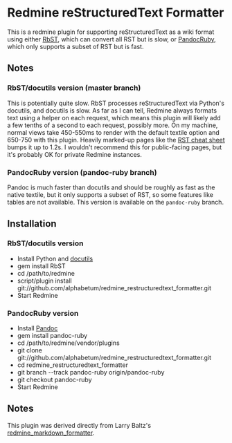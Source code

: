 # Redmine reStructuredText Formatter

This is a redmine plugin for supporting reStructuredText as a wiki format using either [RbST](http://rdoc.info/projects/alphabetum/rbst), which can convert all RST but is slow, or [PandocRuby](http://rdoc.info/projects/alphabetum/pandoc-ruby), which only supports a subset of RST but is fast.

## Notes

### RbST/docutils version (master branch)

This is potentially quite slow. RbST processes reStructuredText via Python's docutils, and docutils is slow. As far as I can tell, Redmine always formats text using a helper on each request, which means this plugin will likely add a few tenths of a second to each request, possibly more. On my machine, normal views take 450-550ms to render with the default textile option and 650-750 with this plugin. Heavily marked-up pages like the [RST cheat sheet](http://docutils.sourceforge.net/docs/user/rst/cheatsheet.txt) bumps it up to 1.2s. I wouldn't recommend this for public-facing pages, but it's probably OK for private Redmine instances.

### PandocRuby version (pandoc-ruby branch)

Pandoc is much faster than docutils and should be roughly as fast as the native textile, but it only supports a subset of RST, so some features like tables are not available. This version is available on the `pandoc-ruby` branch.

## Installation

### RbST/docutils version

* Install Python and [docutils](http://docutils.sourceforge.net/)
* gem install RbST
* cd /path/to/redmine
* script/plugin install git://github.com/alphabetum/redmine\_restructuredtext\_formatter.git
* Start Redmine

### PandocRuby version

* Install [Pandoc](http://johnmacfarlane.net/pandoc/)
* gem install pandoc-ruby
* cd /path/to/redmine/vendor/plugins
* git clone git://github.com/alphabetum/redmine\_restructuredtext\_formatter.git
* cd redmine\_restructuredtext\_formatter
* git branch --track pandoc-ruby origin/pandoc-ruby
* git checkout pandoc-ruby
* Start Redmine

## Notes

This plugin was derived directly from Larry Baltz's [redmine\_markdown\_formatter](http://github.com/bitherder/redmine_markdown_formatter).